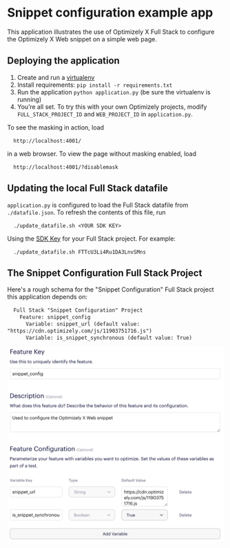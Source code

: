 # Snippet configuration example app

This application illustrates the use of Optimizely X Full Stack to configure the Optimizely X Web snippet on a simple web page.

## Deploying the application

1. Create and run a [virtualenv](http://docs.python-guide.org/en/latest/dev/virtualenvs/)
2. Install requirements: `pip install -r requirements.txt`
3. Run the application `python application.py` (be sure the virtualenv is running)
4. You’re all set. To try this with your own Optimizely projects, modify `FULL_STACK_PROJECT_ID` and `WEB_PROJECT_ID` in `application.py`.

To see the masking in action, load

      http://localhost:4001/

in a web browser.  To view the page without masking enabled, load

      http://localhost:4001/?disablemask

## Updating the local Full Stack datafile

`application.py` is configured to load the Full Stack datafile from `./datafile.json`. To refresh the contents of this file, run

      ./update_datafile.sh <YOUR SDK KEY>

Using the [SDK Key](https://help.optimizely.com/Set_Up_Optimizely/Access_the_datafile_for_a_Full_Stack_project) for your Full Stack project. For example:

      ./update_datafile.sh FTTcU3Li4Ru1DA3LnvSMns


## The Snippet Configuration Full Stack Project

Here's a rough schema for the "Snippet Configuration" Full Stack project this application depends on:

      Full Stack "Snippet Configuration" Project
        Feature: snippet_config
          Variable: snippet_url (default value: "https://cdn.optimizely.com/js/11903751716.js")
          Variable: is_snippet_synchronous (default value: True)

![](images/snippet_config.png)

